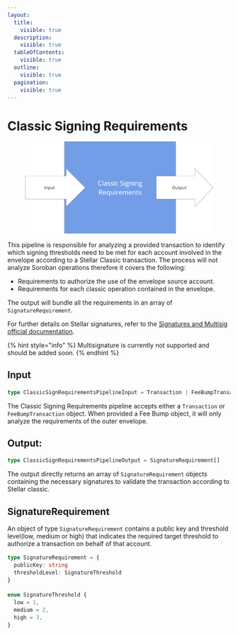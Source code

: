 ```yaml
---
layout:
  title:
    visible: true
  description:
    visible: true
  tableOfContents:
    visible: true
  outline:
    visible: true
  pagination:
    visible: true
---
```


# Classic Signing Requirements

<figure><img src="../../../.gitbook/assets/image (1) (1) (1).png" alt="" width="563"><figcaption></figcaption></figure>

This pipeline is responsible for analyzing a provided transaction to identify which signing thresholds need to be met for each account involved in the envelope according to a Stellar Classic transaction. The process will not analyze Soroban operations therefore it covers the following:

* Requirements to authorize the use of the envelope source account.
* Requirements for each classic operation contained in the envelope.

The output will bundle all the requirements in an array of `SignatureRequirement`.

For further details on Stellar signatures, refer to the [Signatures and Multisig official documentation](https://developers.stellar.org/docs/encyclopedia/signatures-multisig).



{% hint style="info" %}
Multisignature is currently not supported and should be added soon.
{% endhint %}

## Input

```typescript
type ClassicSignRequirementsPipelineInput = Transaction | FeeBumpTransaction
```

The Classic Signing Requirements pipeline accepts either a `Transaction` or `FeeBumpTransaction` object. When provided a Fee Bump object, it will only analyze the requirements of the outer envelope.

## **Output:**

```typescript
type ClassicSignRequirementsPipelineOutput = SignatureRequirement[]
```

The output directly returns an array of `SignatureRequirement` objects containing the necessary signatures to validate the transaction according to Stellar classic.



## SignatureRequirement

An object of type `SignatureRequirement` contains a public key and threshold level(low, medium or high) that indicates the required target threshold to authorize a transaction on behalf of that account.

```typescript
type SignatureRequirement = {
  publicKey: string
  thresholdLevel: SignatureThreshold
}

enum SignatureThreshold {
  low = 1,
  medium = 2,
  high = 3,
}
```
